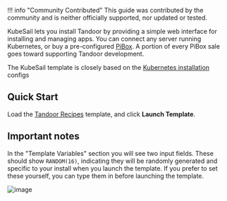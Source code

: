 !!! info "Community Contributed"
    This guide was contributed by the community and is neither officially supported, nor updated or tested.

KubeSail lets you install Tandoor by providing a simple web interface for installing and managing apps. You can connect any server running Kubernetes, or buy a pre-configured [PiBox](https://www.kickstarter.com/projects/pastudan/pibox-a-modular-raspberry-pi-storage-server). A portion of every PiBox sale goes toward supporting Tandoor development.

The KubeSail template is closely based on the [Kubernetes installation]([docs/install/k8s](https://github.com/vabene1111/recipes/tree/develop/docs/install/k8s)) configs

## Quick Start

Load the [Tandoor Recipes](https://kubesail.com/template/PastuDan/Tandoor%20Recipes) template, and click **Launch Template**.

## Important notes

In the "Template Variables" section you will see two input fields. These should show `RANDOM(16)`, indicating they will be randomly generated and specific to your install when you launch the template. If you prefer to set these yourself, you can type them in before launching the template.

![image](https://user-images.githubusercontent.com/1296162/140431276-b823ba1c-175c-436a-9ed9-35bc62f8744e.png)

